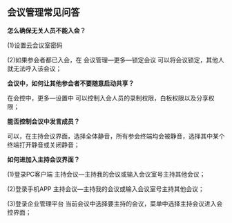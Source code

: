 ## 会议管理常见问答

**怎么确保无关人员不能入会？**

(1)设置云会议室密码

(2)如果参会者都已入会，在  会议管理—更多—锁定会议  可以将会议锁定，其他人就无法呼入该会议；

**会议中，如何让其他参会者不要随意启动共享？**

在会控中，更多—设置中 可以控制入会人员的录制权限，白板权限以及分享权限；

**能否控制会议中发言成员？**

可以，在主持会议界面，选择全体静音，所有参会终端均会被静音，选择其中某个终端打开静音或关闭静音；

**如何进加入主持会议界面？**

(1)登录PC客户端  主持会议—主持我的会议或输入会议室号主持其他会议；

(2)登录手机APP  主持会议—主持我的会议或输入会议室号主持其他会议；

(3)登录企业管理平台  当前会议中选择要主持的会议，菜单中选择主持会议进入会控界面；